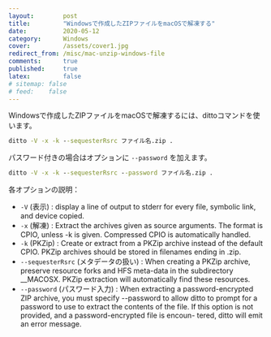 ```yaml
---
layout:        post
title:         "Windowsで作成したZIPファイルをmacOSで解凍する"
date:          2020-05-12
category:      Windows
cover:         /assets/cover1.jpg
redirect_from: /misc/mac-unzip-windows-file
comments:      true
published:     true
latex:         false
# sitemap: false
# feed:    false
---
```


Windowsで作成したZIPファイルをmacOSで解凍するには、dittoコマンドを使います。

```cmd
ditto -V -x -k --sequesterRsrc ファイル名.zip .
```

パスワード付きの場合はオプションに `--password` を加えます。

```cmd
ditto -V -x -k --sequesterRsrc --password ファイル名.zip .
```

各オプションの説明：

- `-V` (表示) : display a line of output to stderr for every file, symbolic link, and device copied.
- `-x` (解凍) : Extract the archives given as source arguments. The format is CPIO, unless -k is given. Compressed CPIO is automatically handled.
- `-k` (PKZip) : Create or extract from a PKZip archive instead of the default CPIO. PKZip archives should be stored in filenames ending in .zip.
- `--sequesterRsrc` (メタデータの扱い) : When creating a PKZip archive, preserve resource forks and HFS meta-data in the subdirectory __MACOSX. PKZip extraction will automatically find these resources.
- `--password` (パスワード入力) : When extracting a password-encrypted ZIP archive, you must specify --password to allow ditto to prompt for a password to use to extract the contents of the file. If this option is not provided, and a password-encrypted file is encoun- tered, ditto will emit an error message.
